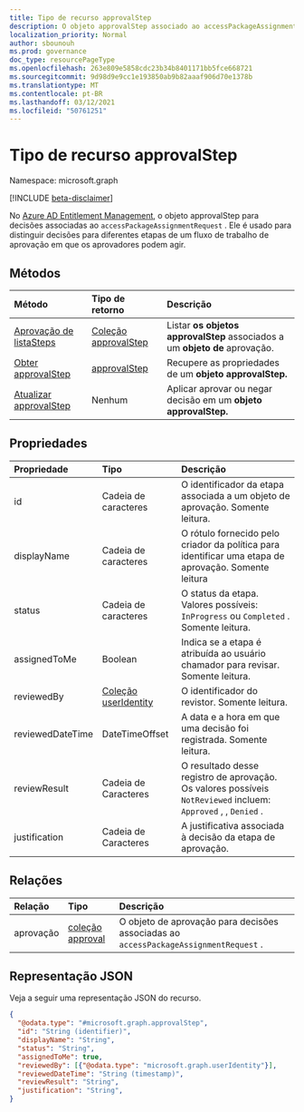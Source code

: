 ```yaml
---
title: Tipo de recurso approvalStep
description: O objeto approvalStep associado ao accessPackageAssignmentRequest.
localization_priority: Normal
author: sbounouh
ms.prod: governance
doc_type: resourcePageType
ms.openlocfilehash: 263e809e5858cdc23b34b8401171bb5fce668721
ms.sourcegitcommit: 9d98d9e9cc1e193850ab9b82aaaf906d70e1378b
ms.translationtype: MT
ms.contentlocale: pt-BR
ms.lasthandoff: 03/12/2021
ms.locfileid: "50761251"
---
```

# <a name="approvalstep-resource-type"></a>Tipo de recurso approvalStep

Namespace: microsoft.graph

[!INCLUDE [beta-disclaimer](../../includes/beta-disclaimer.md)]

No [Azure AD Entitlement Management](entitlementmanagement-root.md), o objeto approvalStep para decisões associadas ao `accessPackageAssignmentRequest` . Ele é usado para distinguir decisões para diferentes etapas de um fluxo de trabalho de aprovação em que os aprovadores podem agir.

## <a name="methods"></a>Métodos

| Método       | Tipo de retorno | Descrição |
|:-------------|:------------|:------------|
|[Aprovação de listaSteps](../api/approval-list-steps.md) | [Coleção approvalStep](approvalstep.md) | Listar **os objetos approvalStep** associados a um **objeto de** aprovação. |
|[Obter approvalStep](../api/approvalstep-get.md) | [approvalStep](approvalstep.md) | Recupere as propriedades de um **objeto approvalStep.** |
|[Atualizar approvalStep](../api/approvalstep-update.md) | Nenhum | Aplicar aprovar ou negar decisão em um **objeto approvalStep.** |

## <a name="properties"></a>Propriedades
|Propriedade|Tipo|Descrição|
|:---|:---|:---|
|id|Cadeia de caracteres|O identificador da etapa associada a um objeto de aprovação. Somente leitura.|
|displayName|Cadeia de caracteres|O rótulo fornecido pelo criador da política para identificar uma etapa de aprovação. Somente leitura|
|status|Cadeia de caracteres|O status da etapa. Valores possíveis: `InProgress` ou `Completed` . Somente leitura.|
|assignedToMe|Boolean|Indica se a etapa é atribuída ao usuário chamador para revisar. Somente leitura.|
|reviewedBy|[Coleção userIdentity](useridentity.md) | O identificador do revistor. Somente leitura.|
|reviewedDateTime|DateTimeOffset|A data e a hora em que uma decisão foi registrada. Somente leitura.|
|reviewResult|Cadeia de Caracteres|O resultado desse registro de aprovação. Os valores possíveis `NotReviewed` incluem: `Approved` , , `Denied` .|
|justification|Cadeia de Caracteres|A justificativa associada à decisão da etapa de aprovação.|

## <a name="relationships"></a>Relações
|Relação|Tipo|Descrição|
|:---|:---|:---|
|aprovação|[coleção approval](../resources/approval.md)|O objeto de aprovação para decisões associadas ao `accessPackageAssignmentRequest` .|

## <a name="json-representation"></a>Representação JSON
Veja a seguir uma representação JSON do recurso.
<!-- {
  "blockType": "resource",
  "keyProperty": "id",
  "@odata.type": "microsoft.graph.approvalStep",
}
-->
``` json
{
  "@odata.type": "#microsoft.graph.approvalStep",
  "id": "String (identifier)",
  "displayName": "String",
  "status": "String",
  "assignedToMe": true,
  "reviewedBy": [{"@odata.type": "microsoft.graph.userIdentity"}],
  "reviewedDateTime": "String (timestamp)",
  "reviewResult": "String",
  "justification": "String",
}
```
